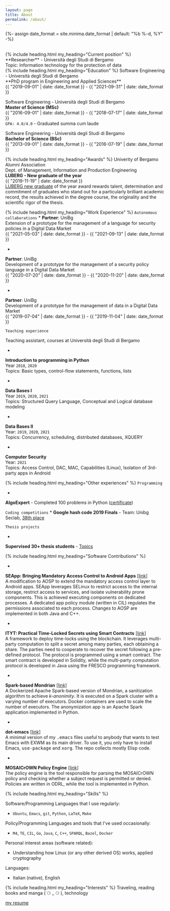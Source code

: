 ```yaml
---
layout: page
title: About
permalink: /about/
---
```

{%- assign date_format = site.minima.date_format | default: "%b %-d, %Y" -%}	

<br>
{% include heading.html
my_heading="Current position"
%}
**Researcher** - Università degli Studi di Bergamo
<br>
Topic: Information technology for the protection of data
<br>
{% include heading.html
my_heading="Education"
%}
Software Engineering - Università degli Studi di Bergamo
<br>
**PhD program in Engineering and Applied Sciences**
<br>
{{ "2019-09-01" | date: date_format }} - {{ "2021-09-31" | date: date_format }}

Software Engineering - Università degli Studi di Bergamo
<br>
**Master of Science (MSc)**
<br>
{{ "2016-09-01" | date: date_format }} - {{ "2018-07-17" | date: date_format }}
<br>
`GPA: 4.0/4.0` - Graduated summa cum laude

Software Engineering - Università degli Studi di Bergamo
<br>
**Bachelor of Science (BSc)**
<br>
{{ "2013-09-01" | date: date_format }} - {{ "2016-07-19" | date: date_format }}

{% include heading.html
my_heading="Awards"
%}
Univerity of Bergamo Alumni Association
<br>
Dept. of Management, Information and Production Engineering
<br>
**LUBERG - New graduate of the year**
<br>
{{ "2019-11-19" | date: date_format }}
<br>
<a href='http://www.luberg.it/eccellenze/proclamazione-neolaureati-dellanno-premio-agli-studi-2/'>LUBERG new graduate</a> of the year award rewards talent, determination and commitment of graduates who stand out for a particularly brilliant academic record, the results achieved in the degree course, the originality and the scientific rigor of the thesis.

{% include heading.html
my_heading="Work Experience"
%}
`Autonomous collaborations`
* 
**Partner**: UniBg
<br>
Extension of a prototype for the management of a language for security policies in a Digital Data Market
<br>
{{ "2021-05-03" | date: date_format }} - {{ "2021-09-13" | date: date_format }}

* 
**Partner**: UniBg
<br>
Development of a prototype for the management of a security policy language in a Digital Data Market
<br>
{{ "2020-07-20" | date: date_format }} - {{ "2020-11-20" | date: date_format }}

* 
**Partner**: UniBg
<br>
 Development of a prototype for the management of data in a Digital Data Market
<br>
{{ "2019-07-04" | date: date_format }} - {{ "2019-11-04" | date: date_format }}

`Teaching experience`

Teaching assistant, courses at Università degli Studi di Bergamo

* 
**Introduction to programming in Python**
<br>
Year `2018`, `2020`
<br>
Topics: Basic types, control-flow statements, functions, lists

* 
**Data Bases I**
<br>
Year `2019`, `2020`, `2021`
<br>
Topics: Structured Query Language, Conceptual and Logical database modeling

* 
**Data Bases II**
<br>
Year: `2019`, `2020`, `2021`
<br>
Topics: Concurrency, scheduling, distributed databases, XQUERY

* 
**Computer Security**
<br>
Year: `2021`
<br>
Topics: Access Control, DAC, MAC, Capabilities (Linux), Isolation of 3rd-party apps in Android

{% include heading.html
my_heading="Other experiences"
%}
`Programming`

* 
**AlgoExpert** - Completed 100 problems in Python ([certificate](https://drive.google.com/file/d/107ZkuFqHwE4L3oNnyURqF-whdiYl39r-/view?usp=sharing))

`Coding competitions`
* 
**Google hash code 2019 Finals** - Team: Unibg Seclab, [38th place](https://codingcompetitions.withgoogle.com/hashcode/archive/2019)

`Thesis projects`

* 
**Supervised 30+ thesis students** - [Topics](https://seclab.unibg.it/tesi/)

{% include heading.html
my_heading="Software Contributions"
%}

* 
**SEApp: Bringing Mandatory Access Control to Android Apps**  <a href='https://github.com/matthewrossi/seapp'>[link]</a>
<br>
A modification to AOSP to extend the mandatory access control layer to Android apps. SEApp leverages SELinux to restrict access to the internal storage, restrict access to services, and isolate vulnerability prone components. This is achieved executing components on dedicated processes. A dedicated app policy module (written in CIL) regulates the permissions associated to each process. Changes to AOSP are implemented in both Java and C++.

* 
**ITYT:  Practical Time-Locked Secrets using Smart Contracts** <a href='https://github.com/unibg-seclab/ityt'>[link]</a>
<br>
A framework to deploy time-locks using the blockchain. It leverages multi-party computation to split a secret among many parties, each obtaining a share. The parties need to cooperate to recover the secret following a pre-defined protocol. The protocol is programmed using a smart contract. The smart contract is developed in Solidity, while the multi-party computation protocol is developed in Java using the FRESCO programming framework.

* 
**Spark-based Mondrian** <a href='https://github.com/mosaicrown/mondrian'>[link]</a>
<br>
A Dockerized Apache Spark-based version of Mondrian, a sanitization algorithm to achieve <i>k-anonimity</i>. It is executed on a Spark cluster with a varying number of executors. Docker containers are used to scale the number of executors. The anonymization app is an Apache Spark application implemented in Python.

* 
**dot-emacs** <a href='https://github.com/dariofad/dot-emacs'>[link]</a>
<br>
A minimal version of my <tt>.emacs</tt> files useful to anybody that wants to test Emacs with EXWM as its main driver. To use it, you only have to install Emacs, <tt>use-package</tt> and <tt>xorg</tt>. The repo collects mostly Elisp code.

* 
**MOSAICrOWN Policy Engine** <a href='https://github.com/mosaicrown/policy-engine'>[link]</a>
<br>
The policy engine is the tool responsible for parsing the MOSAICrOWN policy and checking whether a subject request is permitted or denied. Policies are written in ODRL, while the tool is implemented in Python.

{% include heading.html
my_heading="Skills"
%}

Software/Programming Languages that I use regularly:
* `Ubuntu`, `Emacs`, `git`, `Python`, `LaTeX`, `Make`

Policy/Programming Languages and tools that I've used occasionally:
* `M4`, `TE`, `CIL`, `Go`, `Java`, `C`, `C++`, `SPARQL`, `Bazel`, `Docker`

Personal interest areas (software related):
* Understanding how Linux (or any other derived OS) works, applied cryptography

Languages:
* Italian (native), English

{% include heading.html
my_heading="Interests"
%}
Traveling, reading books and manga ( ⚆ _ ⚆ ), technology

[my resume](https://drive.google.com/file/d/1cQji7DeukMcoQFjRU8TMIkE1x-ehXNge/view?usp=sharing)
